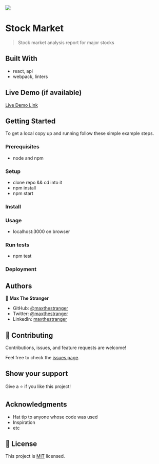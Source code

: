 ![](https://img.shields.io/badge/Microverse-blueviolet)

# Stock Market

> Stock market analysis report for major stocks


## Built With

- react, api
- webpack, linters

## Live Demo (if available)

[Live Demo Link](https://livedemo.com)


## Getting Started

To get a local copy up and running follow these simple example steps.

### Prerequisites
- node and npm
### Setup
- clone repo && cd into it
- npm install
- npm start
### Install

### Usage
- localhost:3000 on browser
### Run tests
- npm test
### Deployment



## Authors

👤 **Max The Stranger**

- GitHub: [@maxthestranger](https://github.com/maxthestranger)
- Twitter: [@maxthestranger](https://twitter.com/maxthestranger)
- LinkedIn: [maxthestranger](https://linkedin.com/in/maxthestranger)

## 🤝 Contributing

Contributions, issues, and feature requests are welcome!

Feel free to check the [issues page](../../issues/).

## Show your support

Give a ⭐️ if you like this project!

## Acknowledgments

- Hat tip to anyone whose code was used
- Inspiration
- etc

## 📝 License

This project is [MIT](./MIT.md) licensed.
